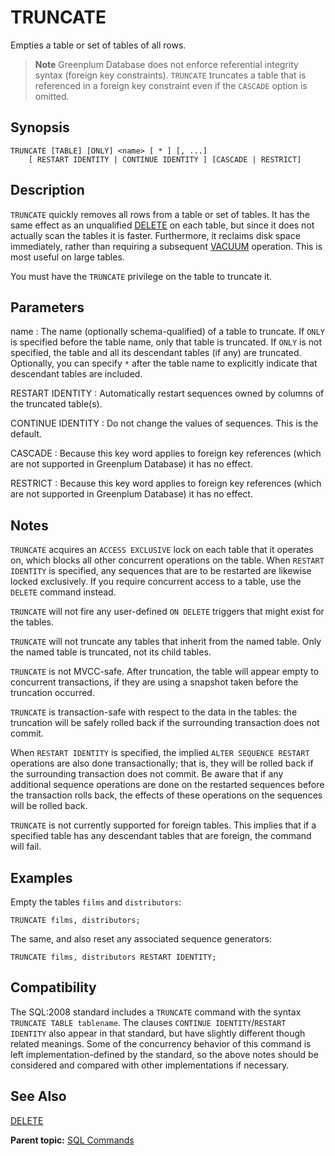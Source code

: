 # TRUNCATE 

Empties a table or set of tables of all rows.

> **Note** Greenplum Database does not enforce referential integrity syntax \(foreign key constraints\). `TRUNCATE` truncates a table that is referenced in a foreign key constraint even if the `CASCADE` option is omitted.

## <a id="section2"></a>Synopsis 

``` {#sql_command_synopsis}
TRUNCATE [TABLE] [ONLY] <name> [ * ] [, ...] 
    [ RESTART IDENTITY | CONTINUE IDENTITY ] [CASCADE | RESTRICT]
```

## <a id="section3"></a>Description 

`TRUNCATE` quickly removes all rows from a table or set of tables. It has the same effect as an unqualified [DELETE](DELETE.html) on each table, but since it does not actually scan the tables it is faster. Furthermore, it reclaims disk space immediately, rather than requiring a subsequent [VACUUM](VACUUM.html) operation. This is most useful on large tables.

You must have the `TRUNCATE` privilege on the table to truncate it.

## <a id="section4"></a>Parameters 

name
:   The name \(optionally schema-qualified\) of a table to truncate. If `ONLY` is specified before the table name, only that table is truncated. If `ONLY` is not specified, the table and all its descendant tables \(if any\) are truncated. Optionally, you can specify `*` after the table name to explicitly indicate that descendant tables are included.

RESTART IDENTITY
:   Automatically restart sequences owned by columns of the truncated table\(s\).

CONTINUE IDENTITY
:   Do not change the values of sequences. This is the default.

CASCADE
:   Because this key word applies to foreign key references \(which are not supported in Greenplum Database\) it has no effect.

RESTRICT
:   Because this key word applies to foreign key references \(which are not supported in Greenplum Database\) it has no effect.

## <a id="section5"></a>Notes 

`TRUNCATE` acquires an `ACCESS EXCLUSIVE` lock on each table that it operates on, which blocks all other concurrent operations on the table. When `RESTART IDENTITY` is specified, any sequences that are to be restarted are likewise locked exclusively. If you require concurrent access to a table, use the `DELETE` command instead.

`TRUNCATE` will not fire any user-defined `ON DELETE` triggers that might exist for the tables.

`TRUNCATE` will not truncate any tables that inherit from the named table. Only the named table is truncated, not its child tables.

`TRUNCATE` is not MVCC-safe. After truncation, the table will appear empty to concurrent transactions, if they are using a snapshot taken before the truncation occurred.

`TRUNCATE` is transaction-safe with respect to the data in the tables: the truncation will be safely rolled back if the surrounding transaction does not commit.

When `RESTART IDENTITY` is specified, the implied `ALTER SEQUENCE RESTART` operations are also done transactionally; that is, they will be rolled back if the surrounding transaction does not commit. Be aware that if any additional sequence operations are done on the restarted sequences before the transaction rolls back, the effects of these operations on the sequences will be rolled back.

`TRUNCATE` is not currently supported for foreign tables. This implies that if a specified table has any descendant tables that are foreign, the command will fail.

## <a id="section6"></a>Examples 

Empty the tables `films` and `distributors`:

```
TRUNCATE films, distributors;
```

The same, and also reset any associated sequence generators:

```
TRUNCATE films, distributors RESTART IDENTITY;
```

## <a id="section7"></a>Compatibility 

The SQL:2008 standard includes a `TRUNCATE` command with the syntax `TRUNCATE TABLE tablename`. The clauses `CONTINUE IDENTITY`/`RESTART IDENTITY` also appear in that standard, but have slightly different though related meanings. Some of the concurrency behavior of this command is left implementation-defined by the standard, so the above notes should be considered and compared with other implementations if necessary.

## <a id="section8"></a>See Also 

[DELETE](DELETE.html)

**Parent topic:** [SQL Commands](../sql_commands/sql_ref.html)

